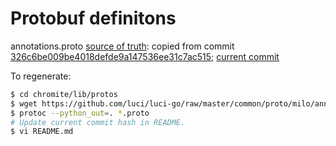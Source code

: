 Protobuf definitons
===================

annotations.proto [source of truth](https://github.com/luci/luci-go/tree/master/common/proto/milo): copied from commit [326c6be009be4018defde9a147536ee31c7ac515](https://github.com/luci/luci-go/commit/326c6be009be4018defde9a147536ee31c7ac515); [current commit](https://github.com/luci/luci-go/commit/master)

To regenerate:
```bash
$ cd chromite/lib/protos
$ wget https://github.com/luci/luci-go/raw/master/common/proto/milo/annotations.proto
$ protoc --python_out=. *.proto
# Update current commit hash in README.
$ vi README.md
```
